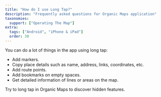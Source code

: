 ```yaml
---
title: "How do I use Long Tap?"
description: "Frequently asked questions for Organic Maps application"
taxonomies:
  support: ["Operating The Map"]
extra:
  tags: ["Android", "iPhone & iPad"]
  order: 30
---
```


You can do a lot of things in the app using long tap:

* Add markers.  
* Copy place details such as name, address, links, coordinates, etc.  
* Add route points.  
* Add bookmarks on empty spaces.  
* Get detailed information of lines or areas on the map.

Try to long tap in Organic Maps to discover hidden features.
